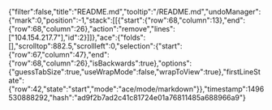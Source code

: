 {"filter":false,"title":"README.md","tooltip":"/README.md","undoManager":{"mark":0,"position":-1,"stack":[[{"start":{"row":68,"column":13},"end":{"row":68,"column":26},"action":"remove","lines":["104.154.217.7"],"id":2}]]},"ace":{"folds":[],"scrolltop":882.5,"scrollleft":0,"selection":{"start":{"row":67,"column":47},"end":{"row":68,"column":26},"isBackwards":true},"options":{"guessTabSize":true,"useWrapMode":false,"wrapToView":true},"firstLineState":{"row":42,"state":"start","mode":"ace/mode/markdown"}},"timestamp":1496530888292,"hash":"ad9f2b7ad2c41c81724e01a76811485a688966a9"}